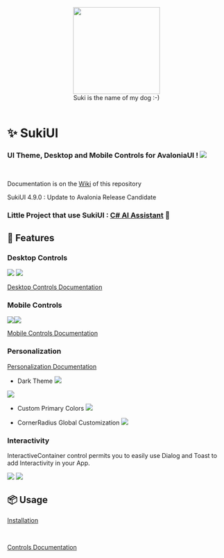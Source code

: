 <div id="header" align="center">
 <kbd>
<img src="https://raw.githubusercontent.com/kikipoulet/SukiUI/main/Images/suki_photo.jpg" width="200" height="200"></img> 
  </kbd>
<br/>
Suki is the name of my dog :-)
</div>
<br/>

# ✨ SukiUI

### UI Theme, Desktop and Mobile Controls for AvaloniaUI ! <img src="https://www.avaloniaui.net/img/logo/avalonia-white-purple.svg"></img>

<br/>

Documentation is on the [Wiki](https://github.com/kikipoulet/SukiUI/wiki) of this repository

SukiUI 4.9.0 : Update to Avalonia Release Candidate

### Little Project that use SukiUI : [C# AI Assistant](https://github.com/kikipoulet/AI_Csharp_Assistant) 🚀


## 👐 Features

### Desktop Controls

<img src="https://raw.githubusercontent.com/kikipoulet/SukiUI/main/Images/winuidark.png"></img>
<img src="https://raw.githubusercontent.com/kikipoulet/SukiUI/main/Images/doverall.gif"></img>

[Desktop Controls Documentation](https://github.com/kikipoulet/SukiUI/wiki/3.-Controls)

### Mobile Controls

<kbd>
<img src="https://raw.githubusercontent.com/kikipoulet/SukiUI/main/Images/MobileOverview.gif" style="float:left" ></img>
</kbd>
<kbd>
<img src="https://raw.githubusercontent.com/kikipoulet/SukiUI/main/Images/dashboard.gif" ></img> 
</kbd>


[Mobile Controls Documentation](https://github.com/kikipoulet/SukiUI/wiki/4.-Mobile-Controls)

### Personalization 

[Personalization Documentation](https://github.com/kikipoulet/SukiUI/wiki/2.-Personalization)

- Dark Theme
<img src="https://raw.githubusercontent.com/kikipoulet/SukiUI/main/Images/DarkTheme.gif"></img>
<kbd>
<img src="https://raw.githubusercontent.com/kikipoulet/SukiUI/main/Images/MobileDarkMode.gif" ></img> 
</kbd>

- Custom Primary Colors
<img src="https://raw.githubusercontent.com/kikipoulet/SukiUI/main/Images/PCGreen.png"></img>

- CornerRadius Global Customization
<img src="https://raw.githubusercontent.com/kikipoulet/SukiUI/main/Images/cubic.png"></img>

### Interactivity 

InteractiveContainer control permits you to easily use Dialog and Toast to add Interactivity in your App.

<img  src="https://raw.githubusercontent.com/kikipoulet/SukiUI/main/Images/MobileDialog.gif"></img>
<img  src="https://raw.githubusercontent.com/kikipoulet/SukiUI/main/Images/Toast.gif"></img>


## 📦 Usage

[Installation](https://github.com/kikipoulet/SukiUI/wiki/1.-Installation)


</br>

[Controls Documentation](https://github.com/kikipoulet/SukiUI/wiki/2.-Controls) 


